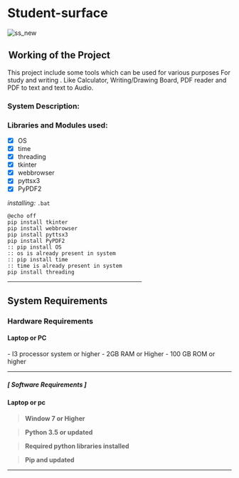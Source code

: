 # Student-surface
 ![ss_new](https://user-images.githubusercontent.com/69034607/192443394-8d985248-d39d-459b-890c-b5511aaa37f6.png)

<legend><h2>Working of the Project</h2></legend>
<p> This project include some tools which can be used for various purposes
For study and writing .
Like Calculator, Writing/Drawing Board, PDF reader and PDF to text
 and text to Audio.</pre>
<legend><h3>System Description:</h3></legend>
<h3>Libraries and Modules used:</h3>

- [x] OS
- [x] time
- [x] threading
- [x] tkinter
- [x] webbrowser
- [x] pyttsx3
- [x] PyPDF2
 
_installing:_
`.bat`
```
@echo off
pip install tkinter
pip install webbrowser
pip install pyttsx3
pip install PyPDF2
:: pip install OS
:: os is already present in system
:: pip install time
:: time is already present in system
pip install threading
```
 
<hr width = "60%" height="7%">

## System Requirements 

### Hardware Requirements
<h4>Laptop or PC</h4>
-	I3 processor system or higher</blockquote>
-	2GB RAM or Higher</blockquote>
-	100	 GB ROM or higher</blockquote>
<hr>
<h5>[ Software Requirements ]</h5>
<h4>Laptop or pc<h4>
<blockquote> Window 7 or Higher</blockquote>
<blockquote> Python 3.5  or updated</blockquote>
<blockquote> Required python libraries installed</blockquote>
<blockquote> Pip and updated</blockquote> 
<hr>
